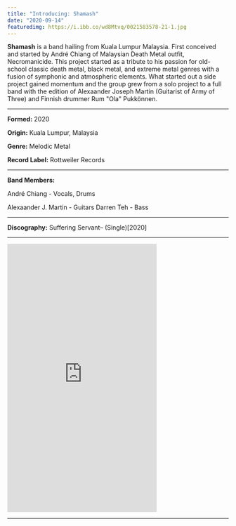 ```yaml
---
title: "Introducing: Shamash"
date: "2020-09-14"
featuredimg: https://i.ibb.co/wd8Mtvq/0021583578-21-1.jpg
---
```


**Shamash** is a band hailing from Kuala Lumpur Malaysia. First conceived and started by André Chiang of Malaysian Death Metal outfit, Necromanicide. This project started as a tribute to his passion for old-school classic death metal, black metal, and extreme metal genres with a fusion of symphonic and atmospheric elements. What started out a side project gained momentum and the group grew from a solo project to a full band with the edition of Alexaander Joseph Martin (Guitarist of Army of Three) and Finnish drummer Rum "Ola" Pukkönnen.

* * *

**Formed:** 2020

**Origin:** Kuala Lumpur, Malaysia

**Genre:** Melodic Metal

**Record Label:** Rottweiler Records

* * *

**Band Members:**

André Chiang - Vocals, Drums

Alexaander J. Martin - Guitars Darren Teh - Bass

* * *

**Discography:** Suffering Servant– (Single)\[2020\]

* * *

<iframe style="border: 0; width: 340px; height: 611px;" src="https://bandcamp.com/EmbeddedPlayer/album=3274432154/size=large/bgcol=ffffff/linkcol=0687f5/transparent=true/" seamless><a href="https://shamashrr.bandcamp.com/album/suffering-servant">Suffering Servant by Shamash</a></iframe>

* * *
